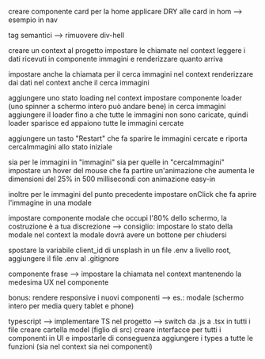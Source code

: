 creare componente card per la home
applicare DRY alle card in hom --> esempio in nav

tag semantici --> rimuovere div-hell

creare un context al progetto
impostare le chiamate nel context
leggere i dati ricevuti in componente immagini e renderizzare quanto arriva

impostare anche la chiamata per il cerca immagini nel context
renderizzare dai dati nel context anche il cerca immagini

aggiungere uno stato loading nel context
impostare componente loader (uno spinner a schermo intero può andare bene)
in cerca immagini aggiungere il loader fino a che tutte le immagini non sono caricate, quindi loader sparisce ed appaiono tutte le immagini cercate

aggiungere un tasto "Restart" che fa sparire le immagini cercate e riporta cercaImmagini allo stato iniziale

sia per le immagini in "immagini" sia per quelle in "cercaImmagini" impostare un hover del mouse che fa partire un'animazione che aumenta le dimensioni del 25% in 500 millisecondi con animazione easy-in

inoltre per le immagini del punto precedente impostare onClick che fa aprire l'immagine in una modale

impostare componente modale che occupi l'80% dello schermo, la costruzione è a tua discrezione --> consiglio: impostare lo stato della modale nel context
la modale dovrà avere un bottone per chiudersi

spostare la variabile client_id di unsplash in un file .env a livello root, aggiungere il file .env al .gitignore

componente frase --> impostare la chiamata nel context mantenendo la medesima UX nel componente

bonus: rendere responsive i nuovi componenti --> es.: modale (schermo intero per media query tablet e phone)

typescript --> implementare TS nel progetto --> 
switch da .js a .tsx in tutti i file
creare cartella model (figlio di src)
creare interfacce per tutti i componenti in UI e impostarle di conseguenza
aggiungere i types a tutte le funzioni (sia nel context sia nei componenti)